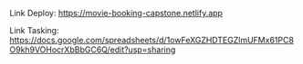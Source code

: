 Link Deploy: https://movie-booking-capstone.netlify.app

Link Tasking: https://docs.google.com/spreadsheets/d/1owFeXGZHDTEGZlmUFMx61PC8O9kh9VOHocrXbBbGC6Q/edit?usp=sharing